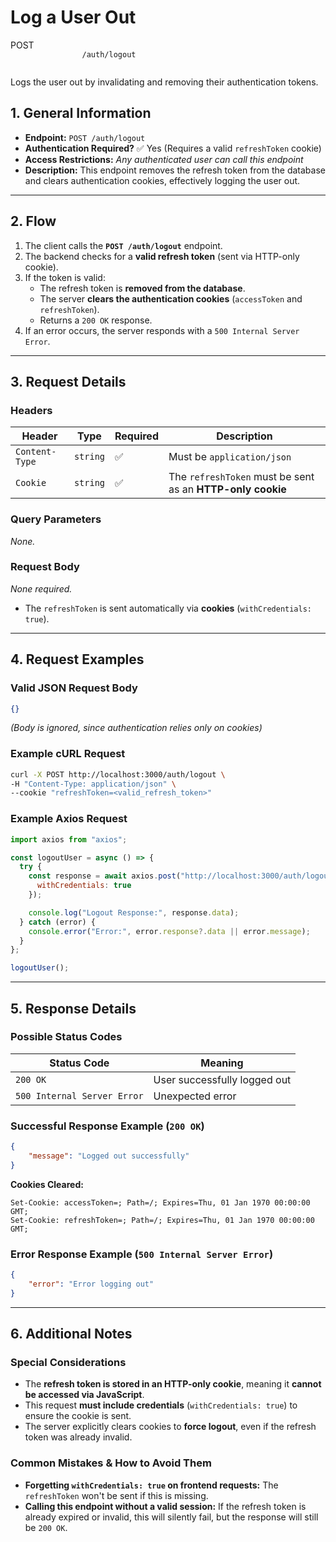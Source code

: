 # Log a User Out

<div class="route-container post">
    <div class="endpoint-main">
        <span class="endpoint-type">POST</span>
        <code class="endpoint-code">
                /auth/logout
        </code>
    </div>
    <p class="endpoint-description">Logs the user out by invalidating and removing their authentication tokens.</p>
</div>


## **1. General Information**
- **Endpoint:** `POST /auth/logout`
- **Authentication Required?** ✅ Yes (Requires a valid `refreshToken` cookie)
- **Access Restrictions:** _Any authenticated user can call this endpoint_
- **Description:** This endpoint removes the refresh token from the database and clears authentication cookies, effectively logging the user out.

---

## **2. Flow**
1. The client calls the **`POST /auth/logout`** endpoint.
2. The backend checks for a **valid refresh token** (sent via HTTP-only cookie).
3. If the token is valid:
   - The refresh token is **removed from the database**.
   - The server **clears the authentication cookies** (`accessToken` and `refreshToken`).
   - Returns a `200 OK` response.
4. If an error occurs, the server responds with a `500 Internal Server Error`.

---

## **3. Request Details**
### **Headers**  
| Header          | Type    | Required | Description |
|---------------|---------|----------|------------|
| `Content-Type` | `string` | ✅ | Must be `application/json` |
| `Cookie`       | `string` | ✅ | The `refreshToken` must be sent as an **HTTP-only cookie** |

### **Query Parameters**  
_None._

### **Request Body**  
_None required._  
- The `refreshToken` is sent automatically via **cookies** (`withCredentials: true`).

---

## **4. Request Examples**
### **Valid JSON Request Body**
```json
{}
```
_(Body is ignored, since authentication relies only on cookies)_

### **Example cURL Request**
```sh
curl -X POST http://localhost:3000/auth/logout \
-H "Content-Type: application/json" \
--cookie "refreshToken=<valid_refresh_token>"
```

### **Example Axios Request**
```javascript
import axios from "axios";

const logoutUser = async () => {
  try {
    const response = await axios.post("http://localhost:3000/auth/logout", {}, {
      withCredentials: true
    });

    console.log("Logout Response:", response.data);
  } catch (error) {
    console.error("Error:", error.response?.data || error.message);
  }
};

logoutUser();
```

---

## **5. Response Details**
### **Possible Status Codes**
| Status Code | Meaning |
|-------------|---------|
| `200 OK` | User successfully logged out |
| `500 Internal Server Error` | Unexpected error |

### **Successful Response Example (`200 OK`)**
```json
{
    "message": "Logged out successfully"
}
```
**Cookies Cleared:**
```http
Set-Cookie: accessToken=; Path=/; Expires=Thu, 01 Jan 1970 00:00:00 GMT;
Set-Cookie: refreshToken=; Path=/; Expires=Thu, 01 Jan 1970 00:00:00 GMT;
```

### **Error Response Example (`500 Internal Server Error`)**
```json
{
    "error": "Error logging out"
}
```

---

## **6. Additional Notes**
### **Special Considerations**
- The **refresh token is stored in an HTTP-only cookie**, meaning it **cannot be accessed via JavaScript**.
- This request **must include credentials** (`withCredentials: true`) to ensure the cookie is sent.
- The server explicitly clears cookies to **force logout**, even if the refresh token was already invalid.

### **Common Mistakes & How to Avoid Them**
- **Forgetting `withCredentials: true` on frontend requests:** The `refreshToken` won't be sent if this is missing.
- **Calling this endpoint without a valid session:** If the refresh token is already expired or invalid, this will silently fail, but the response will still be `200 OK`.
